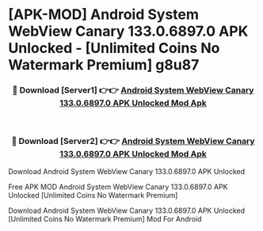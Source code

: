 # [APK-MOD] Android System WebView Canary 133.0.6897.0 APK Unlocked - [Unlimited Coins No Watermark Premium] g8u87



<div align="center">
<h3>🔴 Download [Server1] 👉👉 <a href="https://momento.my/?title=Android_System_WebView_Canary_133.0.6897.0_APK_Unlocked">Android System WebView Canary 133.0.6897.0 APK Unlocked Mod Apk</a></h3><br>

<h3>🔴 Download [Server2] 👉👉 <a href="https://momento.my/?title=Android_System_WebView_Canary_133.0.6897.0_APK_Unlocked">Android System WebView Canary 133.0.6897.0 APK Unlocked Mod Apk</a></h3>
</div>



Download Android System WebView Canary 133.0.6897.0 APK Unlocked 

Free APK MOD Android System WebView Canary 133.0.6897.0 APK Unlocked [Unlimited Coins No Watermark Premium]

Download Android System WebView Canary 133.0.6897.0 APK Unlocked [Unlimited Coins No Watermark Premium] Mod For Android
